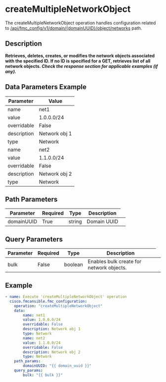 # createMultipleNetworkObject

The createMultipleNetworkObject operation handles configuration related to [/api/fmc_config/v1/domain/{domainUUID}/object/networks](/paths//api/fmc_config/v1/domain/{domain_uuid}/object/networks.md) path.&nbsp;
## Description
**Retrieves, deletes, creates, or modifies the network objects associated with the specified ID. If no ID is specified for a GET, retrieves list of all network objects. _Check the response section for applicable examples (if any)._**

## Data Parameters Example
| Parameter | Value |
| --------- | -------- |
| name | net1 |
| value | 1.0.0.0/24 |
| overridable | False |
| description | Network obj 1 |
| type | Network |
| name | net2 |
| value | 1.1.0.0/24 |
| overridable | False |
| description | Network obj 2 |
| type | Network |

## Path Parameters
| Parameter | Required | Type | Description |
| --------- | -------- | ---- | ----------- |
| domainUUID | True | string <td colspan=3> Domain UUID |

## Query Parameters
| Parameter | Required | Type | Description |
| --------- | -------- | ---- | ----------- |
| bulk | False | boolean <td colspan=3> Enables bulk create for network objects. |

## Example
```yaml
- name: Execute 'createMultipleNetworkObject' operation
  cisco.fmcansible.fmc_configuration:
    operation: "createMultipleNetworkObject"
    data:
        name: net1
        value: 1.0.0.0/24
        overridable: False
        description: Network obj 1
        type: Network
        name: net2
        value: 1.1.0.0/24
        overridable: False
        description: Network obj 2
        type: Network
    path_params:
        domainUUID: "{{ domain_uuid }}"
    query_params:
        bulk: "{{ bulk }}"

```